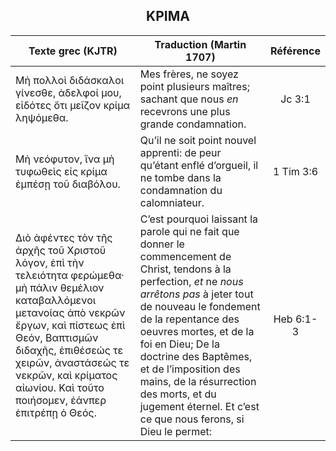 <h2 align="center">ΚΡΙΜΑ</h2>

|Texte grec (KJTR)|Traduction (Martin 1707)|Référence|
|-----|-----|:---:
Μὴ πολλοὶ διδάσκαλοι γίνεσθε, ἀδελφοί μου, εἰδότες ὅτι μεῖζον κρίμα ληψόμεθα.|Mes frères, ne soyez point plusieurs maîtres; sachant que nous _en_ recevrons une plus grande condamnation.|Jc 3:1|
Μὴ νεόφυτον, ἵνα μὴ τυφωθεὶς εἰς κρίμα ἐμπέσῃ τοῦ διαβόλου.|Qu’il ne soit point nouvel apprenti: de peur qu’étant enflé d’orgueil, il ne tombe dans la condamnation du calomniateur.|1 Tim 3:6|
 Διὸ ἀφέντες τὸν τῆς ἀρχῆς τοῦ Χριστοῦ λόγον, ἐπὶ τὴν τελειότητα φερώμεθα· μὴ πάλιν θεμέλιον καταβαλλόμενοι μετανοίας ἀπὸ νεκρῶν ἔργων, καὶ πίστεως ἐπὶ Θεόν, Βαπτισμῶν διδαχῆς, ἐπιθέσεώς τε χειρῶν, ἀναστάσεώς τε νεκρῶν, καὶ κρίματος αἰωνίου. Καὶ τοῦτο ποιήσομεν, ἐάνπερ ἐπιτρέπῃ ὁ Θεός.|C’est pourquoi laissant la parole qui ne fait que donner le commencement de Christ, tendons à la perfection, _et_ ne _nous arrêtons pas_ à jeter tout de nouveau le fondement de la repentance des oeuvres mortes, et de la foi en Dieu; De la doctrine des Baptêmes, et de l’imposition des mains, de la résurrection des morts, et du jugement éternel. Et c’est ce que nous ferons, si Dieu le permet: |Heb 6:1-3|

